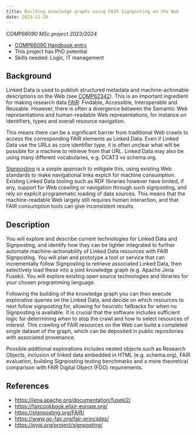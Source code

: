 ```yaml
---
title: Building knowledge graphs using FAIR Signposting on the Web
date: 2023-11-20
---
```


_COMP66090 MSc project 2023/2024_

* [COMP66090 Handbook entry](https://studentnet.cs.manchester.ac.uk/pgt/2023/COMP66090/project/projectbookdetails.php?projectid=54256)
* This project has PhD potential
* Skills needed: Logic, IT management

## Background

Linked Data is used to publish structured metadata and machine-actionable descriptions on the Web (see [COMP62342](http://syllabus.cs.manchester.ac.uk/pgt/2021/COMP62342/slides/Week5-LinkedDataRDF.pdf)). This is an important ingredient for making research data [FAIR](https://www.go-fair.org/fair-principles/): Findable, Accessible, Interoperable and Reusable. However, there is often a divergence between the Semantic Web representations and human-readable Web representations, for instance on identifiers, types and overall resource navigation.

This means there can be a significant barrier from traditional Web crawls to access the corresponding FAIR elements as Linked Data. Even if Linked Data use the URLs as core identifier type, it is often unclear what will be possible for a machine to retrieve from that URL. Linked Data may also be using many different vocabularies, e.g. DCAT3 vs schema.org.

[Signposting](https://signposting.org/) is a simple approach to mitigate this, using existing Web standards to make navigational links expicit for machine consumption. Existing Linked Data tooling such as RDF libraries however have limited, if any, support for Web crawling or navigation through such signposting, and rely on explicit programmatic loading of data sources. This means that the machine-readable Web largely still requires human interaction, and that FAIR consumption tools can give inconsistent results.

## Description

You will explore and describe current technologies for Linked Data and Signposting, and identify how they can be tighter integrated to further automate machine-actionability of Linked Data resources with FAIR Signposting. You will plan and prototype a tool or service that can incrementally follow Signposting to retrieve associated Linked Data, then selectively load these into a joint knowledge graph (e.g. Apache Jena Fuseki). You will explore existing open source technologies and libraries for your chosen programming language.

Following the building of the knowledge graph you can then execute explorative queries on the Linked Data, and decide on which resources to next follow signposting for, allowing for heuristic fallbacks for when no Signposting is available. It is crucial that the software includes sufficient logic for determining when to stop the crawl and how to select resources of interest. This crawling of FAIR resources on the Web can build a completed single dataset of the graph, which can be deposited in public repositories with associated provenance.

Possible additional explorations includes nested objects such as Research Objects, inclusion of linked data embedded in HTML (e.g. schema.org), FAIR evaluation, building Signposting testing benchmarks and a more theoretical comparison with FAIR Digital Object (FDO) requirements.
## References

* <https://jena.apache.org/documentation/fuseki2/>
* <https://faircookbook.elixir-europe.org/>
* <https://signposting.org/FAIR/>
* <https://www.go-fair.org/fair-principles/>
* <https://pypi.org/project/signposting/>